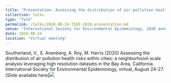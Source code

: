 ```yaml
---
title: "Presentation: Assessing the distribution of air pollution health risks within cities: a neighborhood-scale analysis leveraging high resolution datasets in the Bay area, California."
collection: talks
type: "Talk"
permalink: /talks/2020-08-24-ISEE-2020-presentation.md
venue: "International Society for Environmental Epidemiology, 2020 annual meeting"
date: 2020-08-24
location: "Virtual meeting"
---
```


Southerland, V., S. Anenberg, A. Roy, M. Harris (2020) Assessing the distribution of air pollution health risks within cities: a neighborhood-scale analysis leveraging high resolution datasets in the Bay Area, California. International Society for Environmental Epidemiology, virtual, August 24-27. 
[Slide available here]<img src='/images/ISEE_VAS.pdf'>


